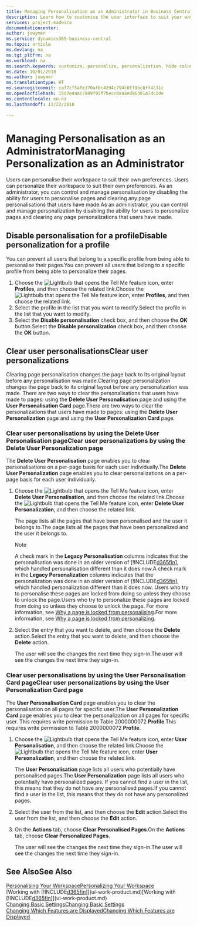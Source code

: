 ```yaml
---
title: Managing Personalisation as an Administrator in Business Central | Microsoft Docs
description: Learn how to customise the user interface to suit your way of working.
services: project-madeira
documentationcenter: 
author: jswymer
ms.service: dynamics365-business-central
ms.topic: article
ms.devlang: na
ms.tgt_pltfrm: na
ms.workload: na
ms.search.keywords: customize, personalize, personalization, hide columns, remove fields, move fields
ms.date: 10/01/2018
ms.author: jswymer
ms.translationtype: HT
ms.sourcegitcommit: caf7cf5afe370af0c4294c794c0ff9bc8ff4c31c
ms.openlocfilehash: 15d7e4aac7989f95f7becc8aa8ed96381a7dc2de
ms.contentlocale: en-nz
ms.lasthandoff: 11/22/2018

---
```

# <a name="managing-personalization-as-an-administrator"></a><span data-ttu-id="d237c-103">Managing Personalisation as an Administrator</span><span class="sxs-lookup"><span data-stu-id="d237c-103">Managing Personalization as an Administrator</span></span>
<span data-ttu-id="d237c-104"><!--NAV in the Web client--> Users can personalise their workspace to suit their own preferences.</span><span class="sxs-lookup"><span data-stu-id="d237c-104"><!--NAV in the Web client--> Users can personalize their workspace to suit their own preferences.</span></span> <span data-ttu-id="d237c-105">As an administrator, you can control and manage personalisation by disabling the ability for users to personalise pages and clearing any page personalisations that users have made.</span><span class="sxs-lookup"><span data-stu-id="d237c-105">As an administrator, you can control and manage personalization by disabling the ability for users to personalize pages and clearing any page personalizations that users have made.</span></span>

## <a name="disable-personalization-for-a-profile"></a><span data-ttu-id="d237c-106">Disable personalisation for a profile</span><span class="sxs-lookup"><span data-stu-id="d237c-106">Disable personalization for a profile</span></span>
<span data-ttu-id="d237c-107">You can prevent all users that belong to a specific profile from being able to personalise their pages.</span><span class="sxs-lookup"><span data-stu-id="d237c-107">You can prevent all users that belong to a specific profile from being able to personalize their pages.</span></span>
1.  <span data-ttu-id="d237c-108">Choose the ![Lightbulb that opens the Tell Me feature](media/ui-search/search_small.png "Tell me what you want to do") icon, enter **Profiles**, and then choose the related link.</span><span class="sxs-lookup"><span data-stu-id="d237c-108">Choose the ![Lightbulb that opens the Tell Me feature](media/ui-search/search_small.png "Tell me what you want to do") icon, enter **Profiles**, and then choose the related link.</span></span>
2.  <span data-ttu-id="d237c-109">Select the profile in the list that you want to modify.</span><span class="sxs-lookup"><span data-stu-id="d237c-109">Select the profile in the list that you want to modify.</span></span>
3. <span data-ttu-id="d237c-110">Select the **Disable personalisation** check box, and then choose the **OK** button.</span><span class="sxs-lookup"><span data-stu-id="d237c-110">Select the **Disable personalization** check box, and then choose the **OK** button.</span></span>

## <a name="clear-user-personalizations"></a><span data-ttu-id="d237c-111">Clear user personalisations</span><span class="sxs-lookup"><span data-stu-id="d237c-111">Clear user personalizations</span></span>

<span data-ttu-id="d237c-112">Clearing page personalisation changes the page back to its original layout before any personalisation was made.</span><span class="sxs-lookup"><span data-stu-id="d237c-112">Clearing page personalization changes the page back to its original layout before any personalization was made.</span></span> <span data-ttu-id="d237c-113">There are two ways to clear the personalisations that users have made to pages: using the **Delete User Personalisation** page and using the **User Personalisation Card** page.</span><span class="sxs-lookup"><span data-stu-id="d237c-113">There are two ways to clear the personalizations that users have made to pages: using the **Delete User Personalization** page and using the **User Personalization Card** page.</span></span>

### <a name="clear-user-personalizations-by-using-the-delete-user-personalization-page"></a><span data-ttu-id="d237c-114">Clear user personalisations by using the Delete User Personalisation page</span><span class="sxs-lookup"><span data-stu-id="d237c-114">Clear user personalizations by using the Delete User Personalization page</span></span>

<span data-ttu-id="d237c-115">The **Delete User Personalisation** page enables you to clear personalisations on a per-page basis for each user individually.</span><span class="sxs-lookup"><span data-stu-id="d237c-115">The **Delete User Personalization** page enables you to clear personalizations on a per-page basis for each user individually.</span></span>

1.  <span data-ttu-id="d237c-116">Choose the ![Lightbulb that opens the Tell Me feature](media/ui-search/search_small.png "Tell me what you want to do") icon, enter **Delete User Personalisation**, and then choose the related link.</span><span class="sxs-lookup"><span data-stu-id="d237c-116">Choose the ![Lightbulb that opens the Tell Me feature](media/ui-search/search_small.png "Tell me what you want to do") icon, enter **Delete User Personalization**, and then choose the related link.</span></span>

    <span data-ttu-id="d237c-117">The page lists all the pages that have been personalised and the user it belongs to.</span><span class="sxs-lookup"><span data-stu-id="d237c-117">The page lists all the pages that have been personalized and the user it belongs to.</span></span>

    >[!NOTE]
    > <span data-ttu-id="d237c-118">A check mark in the **Legacy Personalisation** columns indicates that the personalisation was done in an older version of [!INCLUDE[d365fin](includes/d365fin_md.md)], which handled personalisation different than it does now.</span><span class="sxs-lookup"><span data-stu-id="d237c-118">A check mark in the **Legacy Personalization** columns indicates that the personalization was done in an older version of [!INCLUDE[d365fin](includes/d365fin_md.md)], which handled personalization different than it does now.</span></span> <span data-ttu-id="d237c-119">Users who try to personalise these pages are locked from doing so unless they choose to unlock the page.</span><span class="sxs-lookup"><span data-stu-id="d237c-119">Users who try to personalize these pages are locked from doing so unless they choose to unlock the page.</span></span> <span data-ttu-id="d237c-120">For more information, see [Why a page is locked from personalising](ui-personalization-locked.md).</span><span class="sxs-lookup"><span data-stu-id="d237c-120">For more information, see [Why a page is locked from personalizing](ui-personalization-locked.md).</span></span>

2. <span data-ttu-id="d237c-121">Select the entry that you want to delete, and then choose the **Delete** action.</span><span class="sxs-lookup"><span data-stu-id="d237c-121">Select the entry that you want to delete, and then choose the **Delete** action.</span></span>

    <span data-ttu-id="d237c-122">The user will see the changes the next time they sign-in.</span><span class="sxs-lookup"><span data-stu-id="d237c-122">The user will see the changes the next time they sign-in.</span></span>

### <a name="clear-user-personalizations-by-using-the-user-personalization-card-page"></a><span data-ttu-id="d237c-123">Clear user personalisations by using the User Personalisation Card page</span><span class="sxs-lookup"><span data-stu-id="d237c-123">Clear user personalizations by using the User Personalization Card page</span></span>

<span data-ttu-id="d237c-124">The **User Personalisation Card** page enables you to clear the personalisation on all pages for specific user.</span><span class="sxs-lookup"><span data-stu-id="d237c-124">The **User Personalization Card** page enables you to clear the personalization on all pages for specific user.</span></span> <span data-ttu-id="d237c-125">This requires write permission to Table 2000000072 **Profile**.</span><span class="sxs-lookup"><span data-stu-id="d237c-125">This requires write permission to Table 2000000072 **Profile**.</span></span>

1.  <span data-ttu-id="d237c-126">Choose the ![Lightbulb that opens the Tell Me feature](media/ui-search/search_small.png "Tell me what you want to do") icon, enter **User Personalisation**, and then choose the related link.</span><span class="sxs-lookup"><span data-stu-id="d237c-126">Choose the ![Lightbulb that opens the Tell Me feature](media/ui-search/search_small.png "Tell me what you want to do") icon, enter **User Personalization**, and then choose the related link.</span></span>

    <span data-ttu-id="d237c-127">The **User Personalisation** page lists all users who potentially have personalised pages.</span><span class="sxs-lookup"><span data-stu-id="d237c-127">The **User Personalization** page lists all users who potentially have personalized pages.</span></span> <span data-ttu-id="d237c-128">If you cannot find a user in the list, this means that they do not have any personalised pages.</span><span class="sxs-lookup"><span data-stu-id="d237c-128">If you cannot find a user in the list, this means that they do not have any personalized pages.</span></span>

2. <span data-ttu-id="d237c-129">Select the user from the list, and then choose the **Edit** action.</span><span class="sxs-lookup"><span data-stu-id="d237c-129">Select the user from the list, and then choose the **Edit** action.</span></span>

3.  <span data-ttu-id="d237c-130">On the **Actions** tab, choose **Clear Personalised Pages**.</span><span class="sxs-lookup"><span data-stu-id="d237c-130">On the **Actions** tab, choose **Clear Personalized Pages**.</span></span>

    <span data-ttu-id="d237c-131">The user will see the changes the next time they sign-in.</span><span class="sxs-lookup"><span data-stu-id="d237c-131">The user will see the changes the next time they sign-in.</span></span>

## <a name="see-also"></a><span data-ttu-id="d237c-132">See Also</span><span class="sxs-lookup"><span data-stu-id="d237c-132">See Also</span></span>
[<span data-ttu-id="d237c-133">Personalising Your Workspace</span><span class="sxs-lookup"><span data-stu-id="d237c-133">Personalizing Your Workspace</span></span>](ui-personalization-user.md)  
<span data-ttu-id="d237c-134">[Working with [!INCLUDE[d365fin](includes/d365fin_md.md)]](ui-work-product.md)</span><span class="sxs-lookup"><span data-stu-id="d237c-134">[Working with [!INCLUDE[d365fin](includes/d365fin_md.md)]](ui-work-product.md)</span></span>  
[<span data-ttu-id="d237c-135">Changing Basic Settings</span><span class="sxs-lookup"><span data-stu-id="d237c-135">Changing Basic Settings</span></span>](ui-change-basic-settings.md)  
[<span data-ttu-id="d237c-136">Changing Which Features are Displayed</span><span class="sxs-lookup"><span data-stu-id="d237c-136">Changing Which Features are Displayed</span></span>](ui-experiences.md)  

